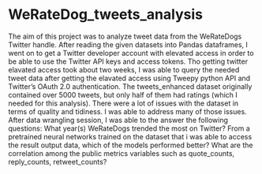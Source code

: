 # WeRateDog_tweets_analysis
The aim of this project was to analyze tweet data from the WeRateDogs Twitter handle. After reading the given datasets into Pandas dataframes, I went on to get a Twitter developer account with elevated access in order to be able to use the Twitter API keys and access tokens. Tho getting twitter elavated access took about two weeks, I was able to query the needed tweet data after getting the elavated access using Tweepy python API and Twitter’s OAuth 2.0 authentication.
The tweets_enhanced dataset originally contained over 5000 tweets, but only half of them had ratings (which I needed for this analysis). There were a lot of issues with the dataset in terms of quality and tidiness. I was able to address many of those issues.
After data wrangling session, I was able to the answer the following questions:
What year(s) WeRateDogs trended the most on Twitter?
From a pretrained neural networks trained on the dataset that i was able to access the result output data, which of the models performed better?
What are the correlation among the public metrics variables such as quote_counts, reply_counts, retweet_counts?
